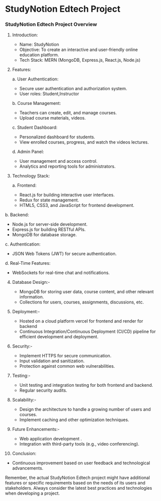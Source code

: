 # StudyNotion Edtech Project

### StudyNotion Edtech Project Overview

1. Introduction:
   - Name: StudyNotion 
   - Objective: To create an interactive and user-friendly online education platform.
   - Tech Stack: MERN (MongoDB, Express.js, React.js, Node.js)

2. Features:

    a. User Authentication:
   - Secure user authentication and authorization system.
   - User roles: Student,Instructor
   
    b. Course Management:
   - Teachers can create, edit, and manage courses.
   - Upload course materials, videos.

    c. Student Dashboard:
   - Personalized dashboard for students.
   - View enrolled courses, progress, and watch the videos lectures.

   d. Admin Panel:
   - User management and access control.
   - Analytics and reporting tools for administrators.

3. Technology Stack:

   a. Frontend:
   - React.js for building interactive user interfaces.
   - Redux for state management.
   - HTML5, CSS3, and JavaScript for frontend development.

  b. Backend:
   - Node.js for server-side development.
   - Express.js for building RESTful APIs.
   - MongoDB for database storage.

  c. Authentication:
   - JSON Web Tokens (JWT) for secure authentication.

  d. Real-Time Features:
   - WebSockets for real-time chat and notifications.

4. Database Design:-
   - MongoDB for storing user data, course content, and other relevant information.
   - Collections for users, courses, assignments, discussions, etc.

5. Deployment:-
   - Hosted on a cloud platform vercel for frontend and render for backend
   - Continuous Integration/Continuous Deployment (CI/CD) pipeline for efficient development and deployment.

6. Security:-
   - Implement HTTPS for secure communication.
   - Input validation and sanitization.
   - Protection against common web vulnerabilities.

7. Testing:-
   - Unit testing and integration testing for both frontend and backend.
   - Regular security audits.

8. Scalability:-
   - Design the architecture to handle a growing number of users and courses.
   - Implement caching and other optimization techniques.

9. Future Enhancements:-
   - Web application development .
   - Integration with third-party tools (e.g., video conferencing).

10. Conclusion:
   - Continuous improvement based on user feedback and technological advancements.

Remember, the actual StudyNotion Edtech project might have additional features or specific requirements based on the needs of its users and stakeholders. Always consider the latest best practices and technologies when developing a project.

